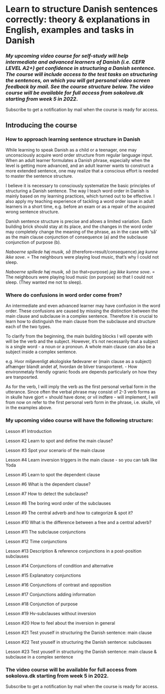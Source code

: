 # Learn to structure Danish sentences correctly: theory & explanations in English, examples and tasks in Danish

### *Мy upcoming video course for self-study will help intermediate and advanced learners of Danish (i.e. CEFR LEVEL A2+) get confidence in structuring a Danish sentence. The course will include access to the test tasks on structuring the sentences, on which you will get personal video screen feedback by mail. See the course structure below. The video course will be available for full access from sokolova.dk starting from week 5 in 2022*. 

Subscribe to get a notification by mail when the course is ready for access. 

<script async data-uid="135a810818" src="https://fantastic-artisan-8379.ck.page/135a810818/index.js"></script>

## Introducing the course

### How to approach learning sentence structure in Danish

While learning to speak Danish as a child or a teenager, one may unconsciously acquire word order structure from regular language input. When an adult learner formulates a Danish phrase, especially when the level is getting more advanced, and an adult learner wants to construct a more extended sentence, one may realize that a conscious effort is needed to master the sentence structure. 

I believe it is necessary to consciously systematize the basic principles of structuring a Danish sentence. The way I teach word order in Danish is mainly based on my learning practices, which turned out to be effective. I also apply my teaching experience of tackling a word order issue in adult learners in a short time, e.g. before an exam or as a repair of the acquired wrong sentence structure. 

Danish sentence structure is precise and allows a limited variation. Each building brick should stay at its place, and the changes in the word order may completely change the meaning of the phrase, as in the case with ‘så’ as the main clause conjunction of consequence (a) and the subclause conjunction of purpose (b).  

*Naboerne spillede høj musik, så* (therefore=result/consequence) *jeg kunne ikke sove*. = The neighbours were playing loud music, that’s why I could not sleep. 

*Naboerne spillede høj musik, så* (so that=purpose) *jeg ikke kunne sove*. = The neighbours were playing loud music (on purpose) so that I could not sleep. (They wanted me not to sleep). 

### Where do confusions in word order come from?

An intermediate and even advanced learner may have confusion in the word order. These confusions are caused by missing the distinction between the main clause and subclause in a complex sentence. Therefore it is crucial to learn how to distinguish the main clause from the subclause and structure each of the two types. 

To clarify from the beginning, the main building blocks I will operate with will be the verb and the subject. However, it’s not necessarily that a subject is a single word  - a noun or a pronoun. A whole main clause can also be a subject inside a complex sentence.

e.g. Hvor miljøvenligt økologiske fødevarer er (main clause as a subject) afhænger blandt andet af, hvordan de bliver transporteret. - How environmetaly friendly ogranic foods are depends particularly on how they are tranposrted.
 
As for the verb, I will imply the verb as the first personal verbal form in the utterance. Since often the verbal phrase may consist of 2-3 verb forms as in skulle have gjort = should have done; or vil indføre - will implement, I will from now on refer to the first personal verb form in the phrase, i.e. skulle, vil in the examples above.  

### My upcoming video course will have the following structure: 

Lesson #1 Introduction

Lesson #2 	Learn to spot and define the main clause? 

Lesson #3	 Spot your scenario of the main clause

Lesson #4 	Learn inversion triggers in the main clause - so you can talk like Yoda 

Lesson #5 	Learn to spot the dependent clause

Lesson #6 	What is the dependent clause?

Lesson #7 	How to detect the subclause?

Lesson #8 	The boring word order of the subclauses 

Lesson #9 	The central adverb and how to categorize & spot it?

Lesson #10 	What is the difference between a free and a central adverb?

Lesson #11 	The subclause conjunctions

Lesson #12 	Time conjunctions

Lesson #13 	Description & reference conjunctions in a post-position subclauses

Lesson #14 	Conjunctions of condition and alternative 

Lesson #15 	Explanatory conjunctions

Lesson #16 	Conjunctions of contrast and opposition

Lesson #17 	Conjunctions adding information

Lesson #18 	Conjunction of purpose

Lesson #19 	Hv-subclauses without inversion

Lesson #20 	How to feel about the inversion in general

Lesson #21  Test youself in structuring the Danish sentence: main clause

Lesson #22  Test youself in structuring the Danish sentence: subclauses

Lesson #23  Test youself in structuring the Danish sentence: main clause & subclause in a complex sentence

### The video course will be available for full access from sokolova.dk starting from week 5 in 2022. 

Subscribe to get a notification by mail when the course is ready for access. 

<script async data-uid="135a810818" src="https://fantastic-artisan-8379.ck.page/135a810818/index.js"></script>


